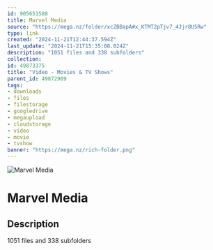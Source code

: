 ```yaml
---
id: 905651588
title: Marvel Media
source: "https://mega.nz/folder/xcZBBapA#x_KTMT2pTjv7_4Jjr8U5Rw"
type: link
created: "2024-11-21T12:44:37.594Z"
last_update: "2024-11-21T15:35:08.024Z"
description: "1051 files and 338 subfolders"
collection:
id: 49873375
title: "Video - Movies & TV Shows"
parent_id: 49872909
tags:
- downloads
- files
- filestorage
- googledrive
- megaupload
- cloudstorage
- video
- movie
- tvshow
banner: "https://mega.nz/rich-folder.png"
---
```


![Marvel Media](https://mega.nz/rich-folder.png)

# Marvel Media

## Description
1051 files and 338 subfolders

